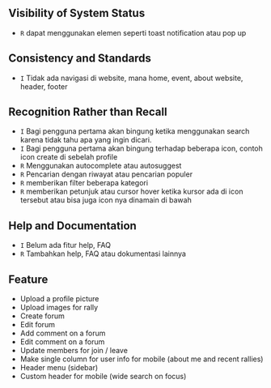## Visibility of System Status
- `R` dapat menggunakan elemen seperti toast notification atau pop up

## Consistency and Standards
- `I` Tidak ada navigasi di website, mana home, event, about website, header, footer

## Recognition Rather than Recall
- `I` Bagi pengguna pertama akan bingung ketika menggunakan search karena tidak tahu apa yang ingin dicari.
- `I` Bagi pengguna pertama akan bingung terhadap beberapa icon, contoh icon create di sebelah profile
- `R` Menggunakan autocomplete atau autosuggest
- `R` Pencarian dengan riwayat atau pencarian populer
- `R` memberikan filter beberapa kategori
- `R` memberikan petunjuk atau cursor hover ketika kursor ada di icon tersebut atau bisa juga icon nya dinamain di bawah

## Help and Documentation
- `I` Belum ada fitur help, FAQ
- `R` Tambahkan help, FAQ atau dokumentasi lainnya

## Feature
- Upload a profile picture
- Upload images for rally
- Create forum
- Edit forum
- Add comment on a forum
- Edit comment on a forum
- Update members for join / leave
- Make single column for user info for mobile (about me and recent rallies)
- Header menu (sidebar)
- Custom header for mobile (wide search on focus)